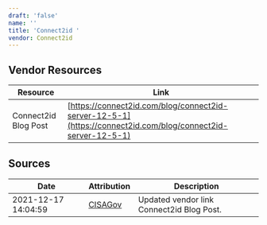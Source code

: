 ```yaml
---
draft: 'false'
name: ''
title: 'Connect2id '
vendor: Connect2id
---
```


## Vendor Resources
| Resource | Link |
| --- | --- |
| Connect2id Blog Post | [https://connect2id.com/blog/connect2id-server-12-5-1](https://connect2id.com/blog/connect2id-server-12-5-1) |



## Sources
| Date | Attribution | Description |
| --- | --- | --- |
| 2021-12-17 14:04:59 | [CISAGov](https://raw.githubusercontent.com/cisagov/log4j-affected-db/develop/README.md) | Updated vendor link Connect2id Blog Post.  |
